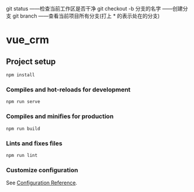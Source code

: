 git status                  ——检查当前工作区是否干净
git checkout -b 分支的名字   ——创建分支
git branch                  ——查看当前项目所有分支(打上 * 的表示处在的分支)
# vue_crm

## Project setup
```
npm install
```

### Compiles and hot-reloads for development
```
npm run serve
```

### Compiles and minifies for production
```
npm run build
```

### Lints and fixes files
```
npm run lint
```

### Customize configuration
See [Configuration Reference](https://cli.vuejs.org/config/).
